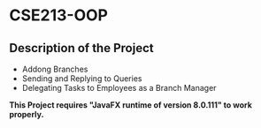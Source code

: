 # CSE213-OOP
## Description of the Project
+ Addong Branches
+ Sending and Replying to Queries
+ Delegating Tasks to Employees as a Branch Manager




























**This Project requires "JavaFX runtime of version 8.0.111" to work properly.**
